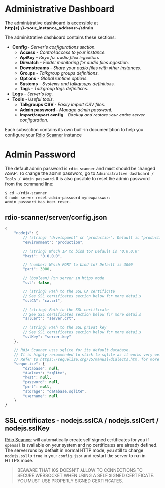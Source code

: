 # Administrative Dashboard

The administrative dashboard is accessible at **http[s]://<your_instance_address>/admin**

The administrative dashboard contains these sections:

- **Config** - _Server's configurations section._
  - **Access** - _Control access to your instance._
  - **ApiKey** - _Keys for audio files ingestion._
  - **Dirwatch** - _Folder monitoring for audio files ingestion._
  - **Downstreams** - _Share your audio files with other instances._
  - **Groups** - _Talkgroup groups definitions._
  - **Options** - _Global runtime options._
  - **Systems** - _Systems and talkgroups definitions._
  - **Tags** - _Talkgroup tags definitions._
- **Logs** - _Server's log._
- **Tools** - _Useful tools._
  - **Talkgroups CSV** - _Easily import CSV files._
  - **Admin password** - _Manage admin password._
  - **Import/export config** - _Backup and restore your entire server configuration._

Each subsection contains its own built-in documentation to help you configure your [Rdio Scanner](https://github.com/chuot/rdio-scanner) instance.

# Admin Password

The default admin password is `rdio-scanner` and must should be changed ASAP. To change the admin password, go to `Administrative dashboard / Tools / Admin password`. It is also possible to reset the admin password from the command line:

```bash
$ cd ~/rdio-scanner
$ node server reset-admin-password mynewpassword
Admin password has been reset.
```

## rdio-scanner/server/config.json

```js
{
    "nodejs": {
        // (string) "development" or "production". Default is "production".
        "environment": "production",

        // (string) Which IP to bind to? Default is "0.0.0.0"
        "host": "0.0.0.0",

        // (number) Which PORT to bind to? Default is 3000
        "port": 3000,

        // (boolean) Run server in https mode
        "ssl": false,

        // (string) Path to the SSL CA certificate
        // See SSL certificates section below for more details
        "sslCA": "ca.crt",

        // (string) Path to the SSL certificate
        // See SSL certificates section below for more details
        "sslCert": "server.crt",

        // (string) Path to the SSL privat key
        // See SSL certificates section below for more details
        "sslKey": "server.key"
    },

    // Rdio Scanner uses sqlite for its default database.
    // It is highly recommended to stick to sqlite as it works very well.
    // Refer to https://sequelize.org/v5/manual/dialects.html for more details
    "sequelize": {
        "database": null,
        "dialect": "sqlite",
        "host": null,
        "password": null,
        "port": null,
        "storage": "database.sqlite",
        "username": null
    }
}
```

## SSL certificates - nodejs.sslCA / nodejs.sslCert / nodejs.sslKey

[Rdio Scanner](https://github.com/chuot//rdio-scanner) will automatically create self signed certificates for you if `openssl` is available on your system and no certificates are already defined. The server runs by default in normal HTTP mode, you still to change `nodejs.ssl` to `true` in your `config.json` and restart the server to run in HTTPS mode.

> BEAWARE THAT IOS DOESN'T ALLOW TO CONNECTIONS TO SECURE WEBSOCKET WHEN USING A SELF SIGNED CERTIFICATE. YOU MUST USE PROPERLY SIGNED CERTIFICATES.